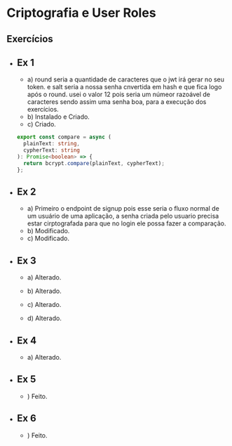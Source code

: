# Criptografia e User Roles

## Exercícios

- ## Ex 1

  - a) round seria a quantidade de caracteres que o jwt irá gerar no seu token. e salt seria a nossa senha cnvertida em hash e que fica logo após o round.
    usei o valor 12 pois seria um númeor razoável de caracteres sendo assim uma senha boa, para a execução dos exercícios.
  - b) Instalado e Criado.
  - c) Criado.

  ```ts
  export const compare = async (
    plainText: string,
    cypherText: string
  ): Promise<boolean> => {
    return bcrypt.compare(plainText, cypherText);
  };
  ```

- ## Ex 2

  - a) Primeiro o endpoint de signup pois esse seria o fluxo normal de um usuário de uma aplicação, a senha criada pelo usuario precisa estar cirptografada para que no login ele possa fazer a comparação.
  - b) Modificado.
  - c) Modificado.

- ## Ex 3

  - a) Alterado.

  - b) Alterado.

  - c) Alterado.

  - d) Alterado.

- ## Ex 4

  - a) Alterado.

- ## Ex 5

  - ) Feito.

- ## Ex 6

  - ) Feito.
